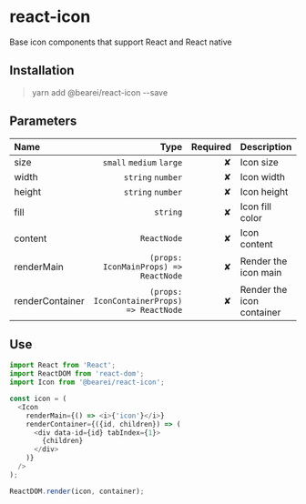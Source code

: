 # react-icon

Base icon components that support React and React native

## Installation

> yarn add @bearei/react-icon --save

## Parameters

| Name | Type | Required | Description |
| :-- | --: | --: | :-- |
| size | `small` `medium` `large` | ✘ | Icon size |
| width | `string` `number` | ✘ | Icon width |
| height | `string` `number` | ✘ | Icon height |
| fill | `string` | ✘ | Icon fill color |
| content | `ReactNode` | ✘ | Icon content |
| renderMain | `(props: IconMainProps) => ReactNode` | ✘ | Render the icon main |
| renderContainer | `(props: IconContainerProps) => ReactNode` | ✘ | Render the icon container |

## Use

```typescript
import React from 'React';
import ReactDOM from 'react-dom';
import Icon from '@bearei/react-icon';

const icon = (
  <Icon
    renderMain={() => <i>{'icon'}</i>}
    renderContainer={({id, children}) => (
      <div data-id={id} tabIndex={1}>
        {children}
      </div>
    )}
  />
);

ReactDOM.render(icon, container);
```
